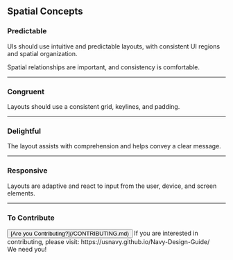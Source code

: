 ## Spatial Concepts

### Predictable
UIs should use intuitive and predictable layouts, with consistent UI regions and spatial organization.

Spatial relationships are important, and consistency is comfortable.

<hr>

### Congruent
Layouts should use a consistent grid, keylines, and padding.

<hr>

### Delightful
The layout assists with comprehension and helps convey a clear message.

<hr>

### Responsive
Layouts are adaptive and react to input from the user, device, and screen elements.

<hr>

### To Contribute<br>
<button id="contribute-guidance">
[Are you Contributing?](/CONTRIBUTING.md)
</button>  
<span class="contribute-comment">If you are interested in contributing, please visit: https://usnavy.github.io/Navy-Design-Guide/ <br>We need you!</span>
<br>
<br>
